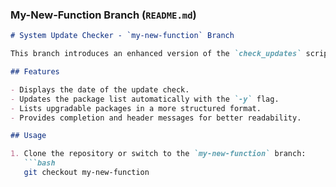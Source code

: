 
### My-New-Function Branch (`README.md`)

```markdown
# System Update Checker - `my-new-function` Branch

This branch introduces an enhanced version of the `check_updates` script with more detailed output and an automatic update acceptance option.

## Features

- Displays the date of the update check.
- Updates the package list automatically with the `-y` flag.
- Lists upgradable packages in a more structured format.
- Provides completion and header messages for better readability.

## Usage

1. Clone the repository or switch to the `my-new-function` branch:
   ```bash
   git checkout my-new-function
